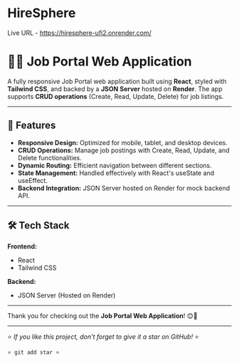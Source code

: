 # HireSphere 

Live URL - https://hiresphere-ufi2.onrender.com/

# 🧑‍💼 Job Portal Web Application

A fully responsive Job Portal web application built using **React**, styled with **Tailwind CSS**, and backed by a **JSON Server** hosted on **Render**. The app supports **CRUD operations** (Create, Read, Update, Delete) for job listings.

---

## 🚀 Features

- **Responsive Design:** Optimized for mobile, tablet, and desktop devices.
- **CRUD Operations:** Manage job postings with Create, Read, Update, and Delete functionalities.
- **Dynamic Routing:** Efficient navigation between different sections.
- **State Management:** Handled effectively with React's useState and useEffect.
- **Backend Integration:** JSON Server hosted on Render for mock backend API.
---

## 🛠️ Tech Stack

**Frontend:**
- React
- Tailwind CSS

**Backend:**
- JSON Server (Hosted on Render)

---

Thank you for checking out the **Job Portal Web Application**! 😊🚀

---

⭐ *If you like this project, don't forget to give it a star on GitHub!* ⭐

```bash
⭐ git add star ⭐
